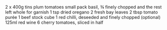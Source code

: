2 x 400g tins plum tomatoes
small pack basil, ¾ finely chopped and the rest left whole for garnish
1 tsp dried oregano
2 fresh bay leaves
2 tbsp tomato purée
1 beef stock cube
1 red chilli, deseeded and finely chopped (optional)
125ml red wine
6 cherry tomatoes, sliced in half
